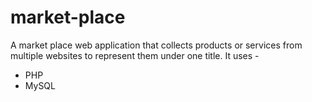 # market-place
A market place web application that collects products or services from multiple websites to represent them under one title.
It uses - 
- PHP
- MySQL
